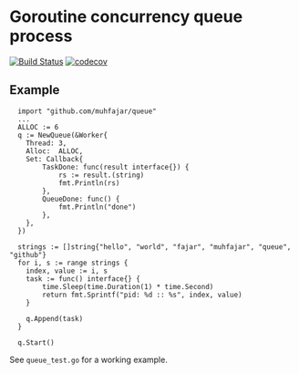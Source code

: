 # Goroutine concurrency queue process
[![Build Status](https://travis-ci.org/muhfajar/queue.svg?branch=master)](https://travis-ci.org/muhfajar/queue)
[![codecov](https://codecov.io/gh/muhfajar/queue/branch/master/graph/badge.svg)](https://codecov.io/gh/muhfajar/queue)
## Example
```
  import "github.com/muhfajar/queue"
  ...
  ALLOC := 6
  q := NewQueue(&Worker{
  	Thread: 3,
  	Alloc:  ALLOC,
  	Set: Callback{
  		TaskDone: func(result interface{}) {
  			rs := result.(string)
  			fmt.Println(rs)
  		},
  		QueueDone: func() {
  			fmt.Println("done")
  		},
  	},
  })

  strings := []string{"hello", "world", "fajar", "muhfajar", "queue", "github"}
  for i, s := range strings {
  	index, value := i, s
  	task := func() interface{} {
  		time.Sleep(time.Duration(1) * time.Second)
  		return fmt.Sprintf("pid: %d :: %s", index, value)
  	} 

  	q.Append(task)
  }
 
  q.Start()
```
See `queue_test.go` for a working example.
